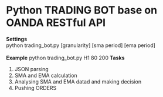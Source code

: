 <h1>Python TRADING BOT base on OANDA RESTful API</h1>

<b>Settings</b>
<br>python trading_bot.py [granularity] [sma period] [ema period]
<br><br>
<b>Example</b>
python trading_bot.py H1 80 200
<b>Tasks</b>
<ol>
<li>JSON parsing</li>
<li>SMA and EMA calculation</li>
<li>Analysing SMA and EMA datad and making decision</li>
<li>Pushing ORDERS</li>	
</ol>
